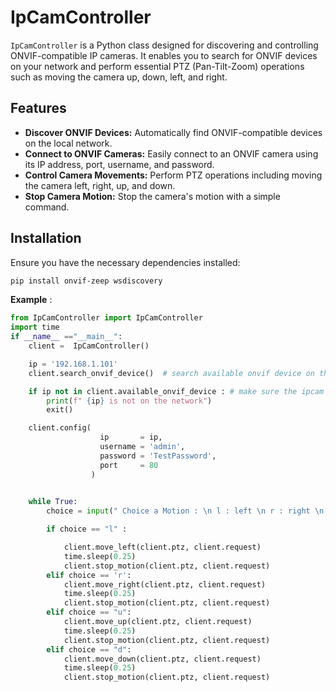 # IpCamController

`IpCamController` is a Python class designed for discovering and controlling ONVIF-compatible IP cameras. It enables you to search for ONVIF devices on your network and perform essential PTZ (Pan-Tilt-Zoom) operations such as moving the camera up, down, left, and right.

## Features

- **Discover ONVIF Devices:** Automatically find ONVIF-compatible devices on the local network.
- **Connect to ONVIF Cameras:** Easily connect to an ONVIF camera using its IP address, port, username, and password.
- **Control Camera Movements:** Perform PTZ operations including moving the camera left, right, up, and down.
- **Stop Camera Motion:** Stop the camera's motion with a simple command.

## Installation

Ensure you have the necessary dependencies installed:

```sh
pip install onvif-zeep wsdiscovery
```
**Example** :

```python 
from IpCamController import IpCamController
import time
if __name__ =="__main__":
    client =  IpCamController()

    ip = '192.168.1.101'
    client.search_onvif_device()  # search available onvif device on the network by sending probe msg

    if ip not in client.available_onvif_device : # make sure the ipcam is on the network 
        print(f" {ip} is not on the network")
        exit()

    client.config(
                    ip       = ip,
                    username = 'admin',
                    password = 'TestPassword',
                    port     = 80
                  )
    

    while True: 
        choice = input(" Choice a Motion : \n l : left \n r : right \n d: down \n u: down \n : ")

        if choice == "l" : 

            client.move_left(client.ptz, client.request)
            time.sleep(0.25)
            client.stop_motion(client.ptz, client.request)
        elif choice == 'r':
            client.move_right(client.ptz, client.request)
            time.sleep(0.25)
            client.stop_motion(client.ptz, client.request)
        elif choice == "u":
            client.move_up(client.ptz, client.request)
            time.sleep(0.25)
            client.stop_motion(client.ptz, client.request)
        elif choice == "d":
            client.move_down(client.ptz, client.request)
            time.sleep(0.25)
            client.stop_motion(client.ptz, client.request)